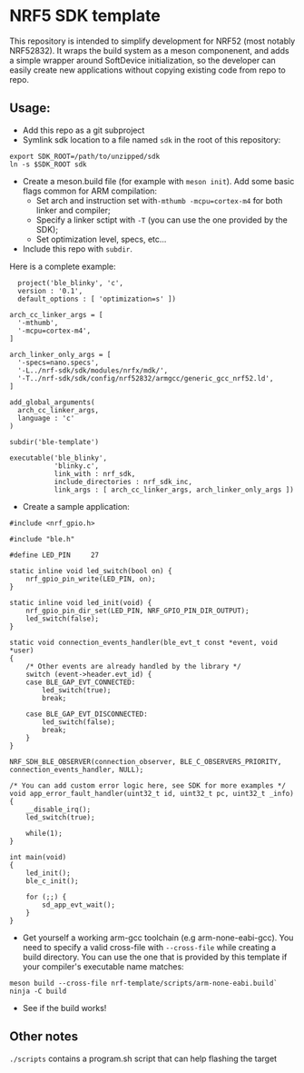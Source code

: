 # NRF5 SDK template

This repository is intended to simplify development for NRF52 (most notably NRF52832). It wraps the build system as a meson componenent, and adds a simple wrapper around SoftDevice initialization, so the developer can easily create new applications without copying existing code from repo to repo.

## Usage:

- Add this repo as a git subproject
- Symlink sdk location to a file named `sdk` in the root of this repository:
```
export SDK_ROOT=/path/to/unzipped/sdk
ln -s $SDK_ROOT sdk
```
  
- Create a meson.build file (for example with `meson init`). Add some basic flags common for ARM compilation:
  - Set arch and instruction set with`-mthumb -mcpu=cortex-m4` for both linker and compiler;
  - Specify a linker sctipt with `-T` (you can use the one provided by the SDK);
  - Set optimization level, specs, etc...
- Include this repo with `subdir`.

Here is a complete example:
```
  project('ble_blinky', 'c',
  version : '0.1',
  default_options : [ 'optimization=s' ])

arch_cc_linker_args = [
  '-mthumb',
  '-mcpu=cortex-m4',
]

arch_linker_only_args = [
  '-specs=nano.specs',
  '-L../nrf-sdk/sdk/modules/nrfx/mdk/',
  '-T../nrf-sdk/sdk/config/nrf52832/armgcc/generic_gcc_nrf52.ld',
]

add_global_arguments(
  arch_cc_linker_args,
  language : 'c'
)

subdir('ble-template')

executable('ble_blinky',
           'blinky.c',
           link_with : nrf_sdk,
           include_directories : nrf_sdk_inc,
           link_args : [ arch_cc_linker_args, arch_linker_only_args ])
```

- Create a sample application:

```
#include <nrf_gpio.h>

#include "ble.h"

#define LED_PIN		27

static inline void led_switch(bool on) {
	nrf_gpio_pin_write(LED_PIN, on);
}

static inline void led_init(void) {
	nrf_gpio_pin_dir_set(LED_PIN, NRF_GPIO_PIN_DIR_OUTPUT);
	led_switch(false);
}

static void connection_events_handler(ble_evt_t const *event, void *user)
{
	/* Other events are already handled by the library */
	switch (event->header.evt_id) {
	case BLE_GAP_EVT_CONNECTED:
		led_switch(true);
		break;

	case BLE_GAP_EVT_DISCONNECTED:
		led_switch(false);
		break;
	}
}

NRF_SDH_BLE_OBSERVER(connection_observer, BLE_C_OBSERVERS_PRIORITY, connection_events_handler, NULL);

/* You can add custom error logic here, see SDK for more examples */
void app_error_fault_handler(uint32_t id, uint32_t pc, uint32_t _info)
{
	__disable_irq();
	led_switch(true);

	while(1);
}

int main(void)
{
	led_init();
	ble_c_init();

	for (;;) {
		sd_app_evt_wait();
	}
}
```

- Get yourself a working arm-gcc toolchain (e.g arm-none-eabi-gcc). You need to specify a valid cross-file with `--cross-file` while creating a build directory. You can use the one that is provided by this template if your compiler's executable name matches:
```
meson build --cross-file nrf-template/scripts/arm-none-eabi.build`
ninja -C build
```

- See if the build works!

## Other notes

`./scripts` contains a program.sh script that can help flashing the target
